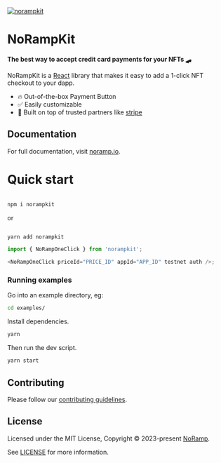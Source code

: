 <a href="https://noramp.io">
  <img alt="norampkit" src="https://uploads-ssl.webflow.com/62fb60422902c4afa6e95ee3/63ab6bf7ce1c7de7f3e2e604_flow%205.png" />
</a>

# NoRampKit

**The best way to accept credit card payments for your NFTs 🛹**

NoRampKit is a [React](https://reactjs.org/) library that makes it easy to add a 1-click NFT checkout to your dapp.

- 🔥 Out-of-the-box Payment Button
- ✅ Easily customizable
- 🦄 Built on top of trusted partners like [stripe](https://stripe.com/connect)

## Documentation

For full documentation, visit [noramp.io](https://noramp.io).

# Quick start

```bash

npm i norampkit

```

or

```bash

yarn add norampkit

```

```javascript
import { NoRampOneClick } from 'norampkit';

<NoRampOneClick priceId="PRICE_ID" appId="APP_ID" testnet auth />;
```

### Running examples

Go into an example directory, eg:

```bash
cd examples/
```

Install dependencies.

```bash
yarn
```

Then run the dev script.

```bash
yarn start
```

## Contributing

Please follow our [contributing guidelines](./.github/CONTRIBUTING.md).

## License

Licensed under the MIT License, Copyright © 2023-present [NoRamp](https://noramp.io).

See [LICENSE](./LICENSE) for more information.
